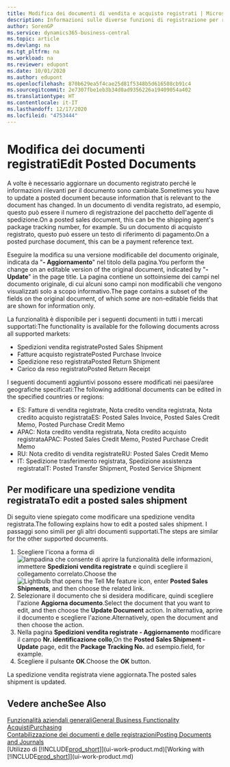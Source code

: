 ```yaml
---
title: Modifica dei documenti di vendita e acquisto registrati | Microsoft Docs
description: Informazioni sulle diverse funzioni di registrazione per registrare documenti di acquisto e sul modo in cui aggiornare documenti registrati.
author: SorenGP
ms.service: dynamics365-business-central
ms.topic: article
ms.devlang: na
ms.tgt_pltfrm: na
ms.workload: na
ms.reviewer: edupont
ms.date: 10/01/2020
ms.author: edupont
ms.openlocfilehash: 870b629ea5f4cae25d81f5348b5d616508cb91c4
ms.sourcegitcommit: 2e7307fbe1eb3b34d0ad9356226a19409054a402
ms.translationtype: HT
ms.contentlocale: it-IT
ms.lasthandoff: 12/17/2020
ms.locfileid: "4753444"
---
```

# <a name="edit-posted-documents"></a><span data-ttu-id="f9961-103">Modifica dei documenti registrati</span><span class="sxs-lookup"><span data-stu-id="f9961-103">Edit Posted Documents</span></span>

<span data-ttu-id="f9961-104">A volte è necessario aggiornare un documento registrato perché le informazioni rilevanti per il documento sono cambiate.</span><span class="sxs-lookup"><span data-stu-id="f9961-104">Sometimes you have to update a posted document because information that is relevant to the document has changed.</span></span> <span data-ttu-id="f9961-105">In un documento di vendita registrato, ad esempio, questo può essere il numero di registrazione del pacchetto dell'agente di spedizione.</span><span class="sxs-lookup"><span data-stu-id="f9961-105">On a posted sales document, this can be the shipping agent's package tracking number, for example.</span></span> <span data-ttu-id="f9961-106">Su un documento di acquisto registrato, questo può essere un testo di riferimento di pagamento.</span><span class="sxs-lookup"><span data-stu-id="f9961-106">On a posted purchase document, this can be a payment reference text.</span></span>

<span data-ttu-id="f9961-107">Eseguire la modifica su una versione modificabile del documento originale, indicata da "**- Aggiornamento**" nel titolo della pagina.</span><span class="sxs-lookup"><span data-stu-id="f9961-107">You perform the change on an editable version of the original document, indicated by "**- Update**" in the page title.</span></span> <span data-ttu-id="f9961-108">La pagina contiene un sottoinsieme dei campi nel documento originale, di cui alcuni sono campi non modificabili che vengono visualizzati solo a scopo informativo.</span><span class="sxs-lookup"><span data-stu-id="f9961-108">The page contains a subset of the fields on the original document, of which some are non-editable fields that are shown for information only.</span></span>

<span data-ttu-id="f9961-109">La funzionalità è disponibile per i seguenti documenti in tutti i mercati supportati:</span><span class="sxs-lookup"><span data-stu-id="f9961-109">The functionality is available for the following documents across all supported markets:</span></span>

- <span data-ttu-id="f9961-110">Spedizioni vendita registrate</span><span class="sxs-lookup"><span data-stu-id="f9961-110">Posted Sales Shipment</span></span>
- <span data-ttu-id="f9961-111">Fatture acquisto registrate</span><span class="sxs-lookup"><span data-stu-id="f9961-111">Posted Purchase Invoice</span></span>
- <span data-ttu-id="f9961-112">Spedizione reso registrata</span><span class="sxs-lookup"><span data-stu-id="f9961-112">Posted Return Shipment</span></span>
- <span data-ttu-id="f9961-113">Carico da reso registrato</span><span class="sxs-lookup"><span data-stu-id="f9961-113">Posted Return Receipt</span></span>

<span data-ttu-id="f9961-114">I seguenti documenti aggiuntivi possono essere modificati nei paesi/aree geografiche specificati:</span><span class="sxs-lookup"><span data-stu-id="f9961-114">The following additional documents can be edited in the specified countries or regions:</span></span>

- <span data-ttu-id="f9961-115">ES: Fatture di vendita registrate, Nota credito vendita registrata, Nota credito acquisto registrata</span><span class="sxs-lookup"><span data-stu-id="f9961-115">ES: Posted Sales Invoice, Posted Sales Credit Memo, Posted Purchase Credit Memo</span></span>
- <span data-ttu-id="f9961-116">APAC: Nota credito vendita registrata, Nota credito acquisto registrata</span><span class="sxs-lookup"><span data-stu-id="f9961-116">APAC: Posted Sales Credit Memo, Posted Purchase Credit Memo</span></span>
- <span data-ttu-id="f9961-117">RU: Nota credito di vendita registrate</span><span class="sxs-lookup"><span data-stu-id="f9961-117">RU: Posted Sales Credit Memo</span></span>
- <span data-ttu-id="f9961-118">IT: Spedizione trasferimento registrata, Spedizione assistenza registrata</span><span class="sxs-lookup"><span data-stu-id="f9961-118">IT: Posted Transfer Shipment, Posted Service Shipment</span></span>

## <a name="to-edit-a-posted-sales-shipment"></a><span data-ttu-id="f9961-119">Per modificare una spedizione vendita registrata</span><span class="sxs-lookup"><span data-stu-id="f9961-119">To edit a posted sales shipment</span></span>

<span data-ttu-id="f9961-120">Di seguito viene spiegato come modificare una spedizione vendita registrata.</span><span class="sxs-lookup"><span data-stu-id="f9961-120">The following explains how to edit a posted sales shipment.</span></span> <span data-ttu-id="f9961-121">I passaggi sono simili per gli altri documenti supportati.</span><span class="sxs-lookup"><span data-stu-id="f9961-121">The steps are similar for the other supported documents.</span></span>

1. <span data-ttu-id="f9961-122">Scegliere l'icona a forma di ![lampadina che consente di aprire la funzionalità delle informazioni](media/ui-search/search_small.png "Informazioni sull'operazione che si desidera eseguire"), immettere **Spedizioni vendita registrate** e quindi scegliere il collegamento correlato.</span><span class="sxs-lookup"><span data-stu-id="f9961-122">Choose the ![Lightbulb that opens the Tell Me feature](media/ui-search/search_small.png "Tell me what you want to do") icon, enter **Posted Sales Shipments**, and then choose the related link.</span></span>
2. <span data-ttu-id="f9961-123">Selezionare il documento che si desidera modificare, quindi scegliere l'azione **Aggiorna documento**.</span><span class="sxs-lookup"><span data-stu-id="f9961-123">Select the document that you want to edit, and then choose the **Update Document** action.</span></span> <span data-ttu-id="f9961-124">In alternativa, aprire il documento e scegliere l'azione.</span><span class="sxs-lookup"><span data-stu-id="f9961-124">Alternatively, open the document and then choose the action.</span></span>
3. <span data-ttu-id="f9961-125">Nella pagina **Spedizioni vendita registrate - Aggiornamento** modificare il campo **Nr. identificazione collo**,</span><span class="sxs-lookup"><span data-stu-id="f9961-125">On the **Posted Sales Shipment - Update** page, edit the **Package Tracking No.**</span></span> <span data-ttu-id="f9961-126">ad esempio.</span><span class="sxs-lookup"><span data-stu-id="f9961-126">field, for example.</span></span>
4. <span data-ttu-id="f9961-127">Scegliere il pulsante **OK**.</span><span class="sxs-lookup"><span data-stu-id="f9961-127">Choose the **OK** button.</span></span>

<span data-ttu-id="f9961-128">La spedizione vendita registrata viene aggiornata.</span><span class="sxs-lookup"><span data-stu-id="f9961-128">The posted sales shipment is updated.</span></span>

## <a name="see-also"></a><span data-ttu-id="f9961-129">Vedere anche</span><span class="sxs-lookup"><span data-stu-id="f9961-129">See Also</span></span>

[<span data-ttu-id="f9961-130">Funzionalità aziendali generali</span><span class="sxs-lookup"><span data-stu-id="f9961-130">General Business Functionality</span></span>](ui-across-business-areas.md)  
[<span data-ttu-id="f9961-131">Acquisti</span><span class="sxs-lookup"><span data-stu-id="f9961-131">Purchasing</span></span>](purchasing-manage-purchasing.md)  
[<span data-ttu-id="f9961-132">Contabilizzazione dei documenti e delle registrazioni</span><span class="sxs-lookup"><span data-stu-id="f9961-132">Posting Documents and Journals</span></span>](ui-post-documents-journals.md)  
<span data-ttu-id="f9961-133">[Utilizzo di [!INCLUDE[prod_short](includes/prod_short.md)]](ui-work-product.md)</span><span class="sxs-lookup"><span data-stu-id="f9961-133">[Working with [!INCLUDE[prod_short](includes/prod_short.md)]](ui-work-product.md)</span></span>  
